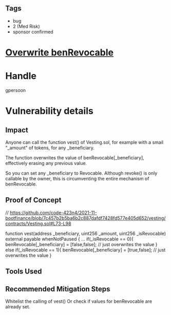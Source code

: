 ## Tags

- bug
- 2 (Med Risk)
- sponsor confirmed

# [Overwrite benRevocable](https://github.com/code-423n4/2021-11-bootfinance-findings/issues/132) 

# Handle

gpersoon


# Vulnerability details

## Impact
Anyone can call the function vest() of Vesting.sol, for example with a smail "_amount" of tokens, for any _beneficiary.

The function overwrites the value of benRevocable[_beneficiary], effectively erasing any previous value.

So you can set any _beneficiary to Revocable.
Although revoke() is only callable by the owner, this is circumventing the entire mechanism of benRevocable.

## Proof of Concept
// https://github.com/code-423n4/2021-11-bootfinance/blob/7c457b2b5ba6b2c887dafdf7428fd577e405d652/vesting/contracts/Vesting.sol#L73-L98

function vest(address _beneficiary, uint256 _amount, uint256 _isRevocable) external payable whenNotPaused {
        ...
        if(_isRevocable == 0){
            benRevocable[_beneficiary] = [false,false];  // just overwrites the value
        }
        else if(_isRevocable == 1){
            benRevocable[_beneficiary] = [true,false]; // just overwrites the value
        }      

## Tools Used

## Recommended Mitigation Steps
Whitelist the calling of vest()
Or check if values for benRevocable are already set.


